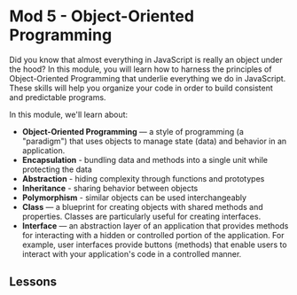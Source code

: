 # Mod 5 - Object-Oriented Programming

Did you know that almost everything in JavaScript is really an object under the hood? In this module, you will learn how to harness the principles of Object-Oriented Programming that underlie everything we do in JavaScript. These skills will help you organize your code in order to build consistent and predictable programs.

In this module, we'll learn about:

* **Object-Oriented Programming** — a style of programming (a "paradigm") that uses objects to manage state (data) and behavior in an application.
* **Encapsulation** - bundling data and methods into a single unit while protecting the data
* **Abstraction** - hiding complexity through functions and prototypes
* **Inheritance** - sharing behavior between objects
* **Polymorphism** - similar objects can be used interchangeably
* **Class** — a blueprint for creating objects with shared methods and properties. Classes are particularly useful for creating interfaces.
* **Interface** — an abstraction layer of an application that provides methods for interacting with a hidden or controlled portion of the application. For example, user interfaces provide buttons (methods) that enable users to interact with your application's code in a controlled manner. 

## Lessons